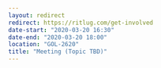 ```yaml
---
layout: redirect
redirect: https://ritlug.com/get-involved
date-start: "2020-03-20 16:30"
date-end: "2020-03-20 18:00"
location: "GOL-2620"
title: "Meeting (Topic TBD)"
---
```

